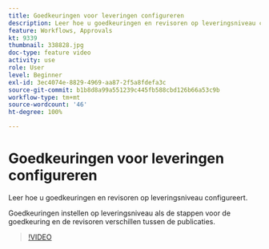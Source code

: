 ```yaml
---
title: Goedkeuringen voor leveringen configureren
description: Leer hoe u goedkeuringen en revisoren op leveringsniveau configureert.
feature: Workflows, Approvals
kt: 9339
thumbnail: 338828.jpg
doc-type: feature video
activity: use
role: User
level: Beginner
exl-id: 3ec4074e-8829-4969-aa87-2f5a8fdefa3c
source-git-commit: b1b8d8a99a551239c445fb588cbd126b66a53c9b
workflow-type: tm+mt
source-wordcount: '46'
ht-degree: 100%

---
```


# Goedkeuringen voor leveringen configureren 

Leer hoe u goedkeuringen en revisoren op leveringsniveau configureert.  

Goedkeuringen instellen op leveringsniveau als de stappen voor de goedkeuring en de revisoren verschillen tussen de publicaties.

>[!VIDEO](https://video.tv.adobe.com/v/338828?quality=12&learn=on)
